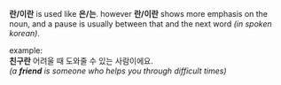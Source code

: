 **란/이란** is used like **은/는**. however **란/이란** shows more emphasis on the noun, and a pause is usually between that and the next word *(in spoken korean)*.

example:  
**친구란** 어려울 때 도와줄 수 있는 사람이에요.  
*(a **friend** is someone who helps you through difficult times)*
